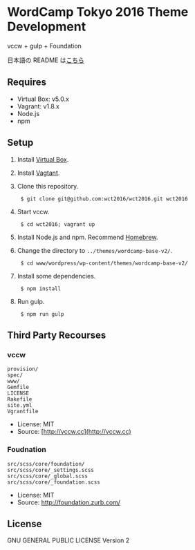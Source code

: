 # WordCamp Tokyo 2016 Theme Development

vccw + gulp + Foundation

日本語の README は[こちら](ja-README.md)

## Requires

- Virtual Box: v5.0.x
- Vagrant: v1.8.x
- Node.js
- npm

## Setup

1. Install [Virtual Box](https://www.virtualbox.org/wiki/Downloads).
1. Install [Vagtant](https://www.vagrantup.com/downloads.html).
1. Clone this repository.

        $ git clone git@github.com:wct2016/wct2016.git wct2016

1. Start vccw.

        $ cd wct2016; vagrant up

1. Install Node.js and npm. Recommend [Homebrew](http://brew.sh/).
1. Change the directory to `../themes/wordcamp-base-v2/`.

        $ cd www/wordpress/wp-content/themes/wordcamp-base-v2/

1. Install some dependencies.

        $ npm install

1. Run gulp.

        $ npm run gulp


## Third Party Recourses

### vccw
```
provision/
spec/
www/
Gemfile
LICENSE
Rakefile
site.yml
Vgrantfile
```

- License: MIT
- Source: [http://vccw.cc](http://vccw.cc)

### Foudnation
```
src/scss/core/foundation/
src/scss/core/_settings.scss
src/scss/core/_global.scss
src/scss/core/_foundation.scss
```

- License: MIT
- Source: http://foundation.zurb.com/

## License
GNU GENERAL PUBLIC LICENSE Version 2
